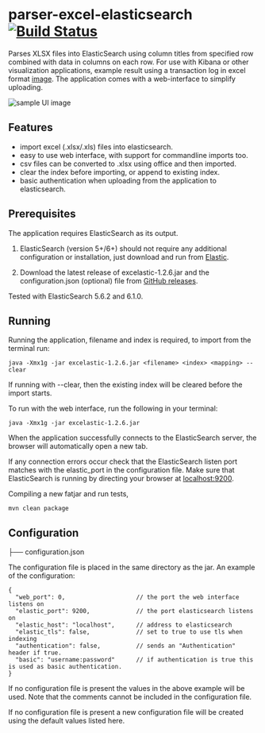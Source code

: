 # parser-excel-elasticsearch [![Build Status](https://travis-ci.org/codingchili/parser-excel-elasticsearch.svg?branch=master)](https://travis-ci.org/codingchili/parser-excel-elasticsearch)

Parses XLSX files into ElasticSearch using column titles from specified row combined with data in columns on each row. For use with Kibana or other visualization applications, example result using a transaction log in excel format  [image](https://raw.githubusercontent.com/codingchili/parser-banktrans-es/master/sample-redacted.png). The application comes with a web-interface to simplify uploading.

![sample UI image](https://raw.githubusercontent.com/codingchili/parser-excel-elasticsearch/master/excelastic.png)

## Features
- import excel (.xlsx/.xls) files into elasticsearch.
- easy to use web interface, with support for commandline imports too.
- csv files can be converted to .xlsx using office and then imported.
- clear the index before importing, or append to existing index.
- basic authentication when uploading from the application to elasticsearch.

## Prerequisites
The application requires ElasticSearch as its output.

1. ElasticSearch (version 5+/6+) should not require any additional configuration or installation, just download and run from [Elastic](https://www.elastic.co/products). 

2. Download the latest release of excelastic-1.2.6.jar and the configuration.json (optional) file from [GitHub releases](https://github.com/codingchili/parser-excel-elasticsearch/releases).

Tested with ElasticSearch 5.6.2 and 6.1.0.

## Running
Running the application, filename and index is required, to import from the terminal run:
```
java -Xmx1g -jar excelastic-1.2.6.jar <filename> <index> <mapping> --clear
```
If running with --clear, then the existing index will be cleared before the import starts.

To run with the web interface, run the following in your terminal:
```
java -Xmx1g -jar excelastic-1.2.6.jar
```
When the application successfully connects to the ElasticSearch server, the browser will automatically open a new tab.

If any connection errors occur check that the ElasticSearch listen port matches with the elastic_port in the configuration file. Make sure that ElasticSearch is running by directing your browser at [localhost:9200](http://localhost:9200/).

Compiling a new fatjar and run tests,
```
mvn clean package
```

## Configuration

├── configuration.json

The configuration file is placed in the same directory as the jar.
An example of the configuration:
```
{
  "web_port": 0,                    // the port the web interface listens on
  "elastic_port": 9200,             // the port elasticsearch listens on
  "elastic_host": "localhost",      // address to elasticsearch
  "elastic_tls": false,             // set to true to use tls when indexing
  "authentication": false,          // sends an "Authentication" header if true.
  "basic": "username:password"      // if authentication is true this is used as basic authentication.
}
```
If no configuration file is present the values in the above example will be used.
Note that the comments cannot be included in the configuration file.

If no configuration file is present a new configuration file will be created using the default values listed here.
